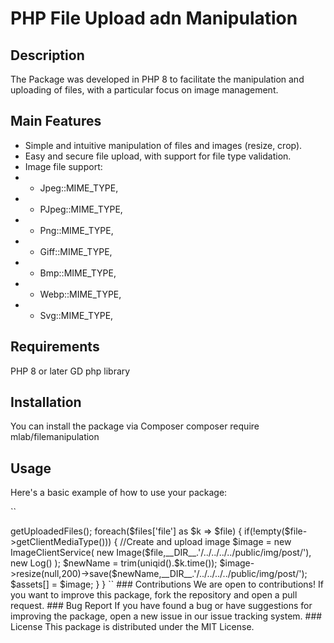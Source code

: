 # PHP File Upload adn Manipulation

## Description
The Package was developed in PHP 8 to facilitate the manipulation and uploading of files, with a particular focus on image management.

## Main Features
- Simple and intuitive manipulation of files and images (resize, crop).
- Easy and secure file upload, with support for file type validation.
- Image file support:
- - Jpeg::MIME_TYPE,
- - PJpeg::MIME_TYPE,
- - Png::MIME_TYPE,
- - Giff::MIME_TYPE,
- - Bmp::MIME_TYPE,
- - Webp::MIME_TYPE,
- - Svg::MIME_TYPE,

## Requirements
PHP 8 or later
GD php library

## Installation
You can install the package via Composer
composer require mlab/filemanipulation

## Usage
Here's a basic example of how to use your package:

``
<?php
use MLAB\FileManipulation\Model\Image;
use MLAB\FileManipulation\Model\FileInterface;
use MLAB\FileManipulation\Service\ImageClientService;
use Psr\Http\Message\ServerRequestInterface as Request;

$files = $request->getUploadedFiles();
    foreach($files['file'] as $k => $file) {

        if(!empty($file->getClientMediaType())) {
            //Create and upload image
            $image = new ImageClientService(
                new Image($file,__DIR__.'/../../../../public/img/post/'),
                new Log()
            );

            $newName = trim(uniqid().$k.time());
            $image->resize(null,200)->save($newName,__DIR__.'/../../../../public/img/post/');
            $assets[] = $image;
        }

    }


``


### Contributions
We are open to contributions! If you want to improve this package, fork the repository and open a pull request.

### Bug Report
If you have found a bug or have suggestions for improving the package, open a new issue in our issue tracking system.

### License
This package is distributed under the MIT License.